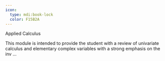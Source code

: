 ```yaml
---
icon:
  type: mdi:book-lock
  color: F15B2A
---
```

Applied Calculus

This module is intended to provide the student with a review of univariate calculus and elementary complex variables with a strong emphasis on the inv ... 
